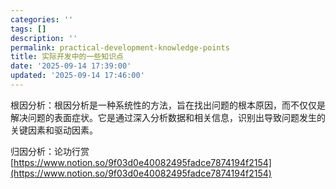 ```yaml
---
categories: ''
tags: []
description: ''
permalink: practical-development-knowledge-points
title: 实际开发中的一些知识点
date: '2025-09-14 17:39:00'
updated: '2025-09-14 17:46:00'
---
```


根因分析：根因分析是一种系统性的方法，旨在找出问题的根本原因，而不仅仅是解决问题的表面症状。它是通过深入分析数据和相关信息，识别出导致问题发生的关键因素和驱动因素。


归因分析：论功行赏[https://www.notion.so/9f03d0e40082495fadce7874194f2154](https://www.notion.so/9f03d0e40082495fadce7874194f2154)

